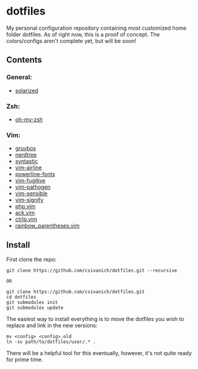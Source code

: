 dotfiles
========

My personal configuration repository containing most customized home folder dotfiles.
As of right now, this is a proof of concept. The colors/configs aren't complete yet, but will be soon!

Contents
-----

### General:
- [solarized](https://github.com/altercation/solarized)

### Zsh:
- [oh-my-zsh](https://github.com/robbyrussell/oh-my-zsh)

### Vim:
- [gruvbox](https://github.com/morhetz/gruvbox)
- [nerdtree](https://github.com/scrooloose/nerdtree)
- [syntastic](https://github.com/scrooloose/syntastic)
- [vim-airline](https://github.com/bling/vim-airline)
- [powerline-fonts](https://github.com/Lokaltog/powerline-fonts)
- [vim-fugitive](https://github.com/tpope/vim-fugitive)
- [vim-pathogen](https://github.com/tpope/vim-pathogen)
- [vim-sensible](https://github.com/tpope/vim-sensible)
- [vim-signify](https://github.com/mhinz/vim-signify)
- [php.vim](https://github.com/StanAngeloff/php.vim)
- [ack.vim](https://github.com/mileszs/ack.vim)
- [ctrlp.vim](https://github.com/kien/ctrlp.vim)
- [rainbow_parentheses.vim](https://github.com/kien/rainbow_parentheses.vim)

Install
-----

First clone the repo:
```
git clone https://github.com/csivanich/dotfiles.git --recursive

OR

git clone https://github.com/csivanich/dotfiles.git
cd dotfiles
git submodules init
git submodules update

```

The easiest way to install everything is to move the dotfiles you wish to replace and link in the new versions:

```
mv <config> <config>.old
ln -sv path/to/dotfiles/user/.* . 
```

There will be a helpful tool for this eventually, however, it's not quite ready for prime time.
